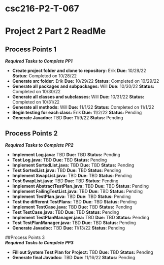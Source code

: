 # csc216-P2-T-067
# Project 2 Part 2 ReadMe <br>
## Process Points 1 <br>
***_Required Tasks to Complete PP1_***
 - **Create project folder and clone to repository:** Erik **Due:** 10/28/22 **Status:** Completed on 10/28/22 <br>
 - **Generate src folder:** Erik **Due:** 10/29/22 **Status:** Completed on 10/29/22 <br>
 - **Generate all packages and subpackages:** Will **Due:** 10/30/22 **Status:** Completed on 10/30/22 <br>
 - **Generate all classes and subclasses:** Will **Due:** 10/31/22 **Status:** Completed on 10/31/22 <br>
 - **Generate all methods:** Will **Due:** 11/1/22 **Status:** Completed on 11/1/22 <br>
 - **Begin testing for each class:** Erik **Due:** 11/2/22 **Status:** Pending <br>
 - **Generate Javadoc:** TBD **Due:** 11/9/22 **Status:** Pending <br>

## Process Points 2 <br>
***_Required Tasks to Complete PP2_***
- **Implement Log.java:** TBD **Due:** TBD **Status:** Pending <br>
- **Test Log.java:** TBD **Due:** TBD **Status:** Pending <br>
- **Implement SortedList.java:** TBD **Due:** TBD **Status:** Pending <br>
- **Test SortedList.java:** TBD **Due:** TBD **Status:** Pending <br>
- **Implement SwapList.java:** TBD **Due:** TBD **Status:** Pending <br>
- **Test SwapList.java:** TBD **Due:** TBD **Status:** Pending <br>
- **Implement AbstractTestPlan.java:** TBD **Due:** TBD **Status:** Pending <br>
- **Implement FailingTestList.java:** TBD **Due:** TBD **Status:** Pending <br>
- **Implement TestPlan.java:** TBD **Due:** TBD **Status:** Pending <br>
- **Test the different TestPlans:** TBD **Due:** TBD **Status:** Pending <br>
- **Implement TestCase.java:** TBD **Due:** TBD **Status:** Pending <br>
- **Test TestCase.java:** TBD **Due:** TBD **Status:** Pending <br>
- **Implement TestPlanManager.java:** TBD **Due:** TBD **Status:** Pending <br>
- **Test TestPlanManager.java:** TBD **Due:** TBD **Status:** Pending <br>
- **Generate Javadoc:** TBD **Due:** 11/13/22 **Status:** Pending <br>

##Process Points 3 <br>
***_Required Tasks to Complete PP3_***
- **Fill out System Test Plan for Project:** TBD **Due:** TBD **Status:** Pending <br>
- **Generate final Javadoc:** TBD **Due:** 11/16/22 **Status:** Pending <br>
